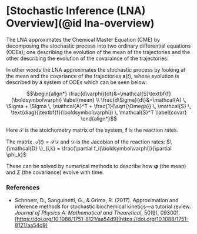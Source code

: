 # [Stochastic Inference (LNA) Overview](@id lna-overview)

The LNA approximates the Chemical Master Equation (CME) by decomposing the stochastic process into two ordinary differential equations (ODEs); one describing the evolution of the mean of the trajectories and the other describing the evolution of the covaraince of the trajectories.

In other words the LNA approximates the stochastic process by looking at the mean and the covariance of the trajectories $\textbf{x}(t)$, whose evolution is described by a system of ODEs which can be seen below:

```math
\begin{align*}
\frac{d\varphi}{dt}&=\mathcal{S}\textbf{f}(\boldsymbol\varphi) \label{mean} \\
\frac{d\Sigma}{dt}&=\mathcal{A} \, \Sigma + \Sigma \, \mathcal{A}^T + \frac{1}{\sqrt{\Omega}} \, \mathcal{S} \, \text{diag}(\textbf{f}(\boldsymbol\varphi)) \, \mathcal{S}^T \label{covar}
\end{align*}
```

Here $\mathcal{S}$ is the stoichometry matrix of the system, $\textbf{f}$ is the reaction rates.

The matrix $\mathcal{A}(t) = \mathcal{S}\mathcal{D}$ and $\mathcal{D}$ is the Jacobian of the reaction rates: $\{\mathcal{D} \}_{i,k} = \frac{\partial f_i(\boldsymbol\varphi)}{\partial \phi_k}$

These can be solved by numerical methods to describe how $\boldsymbol\varphi$ (the mean) and $\Sigma$ (the covariance) evolve with time.

### References

- Schnoerr, D., Sanguinetti, G., & Grima, R. (2017). Approximation and inference methods for stochastic biochemical kinetics—a tutorial review. *Journal of Physics A: Mathematical and Theoretical*, 50(9), 093001. [https://doi.org/10.1088/1751-8121/aa54d9](https://doi.org/10.1088/1751-8121/aa54d9)
